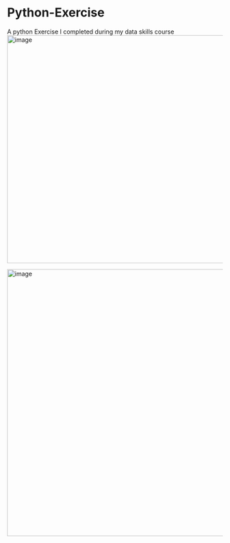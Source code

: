 # Python-Exercise
A python Exercise I completed during my data skills course
<img width="1402" height="532" alt="image" src="https://github.com/user-attachments/assets/245c386d-ae2d-4f6f-8bdf-30dd6747f041" />

<img width="1244" height="623" alt="image" src="https://github.com/user-attachments/assets/aa749ca2-54ee-4cf1-93ba-aa7455f24339" />

